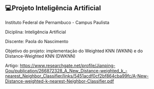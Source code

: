## 💻Projeto Inteligência Artificial

Instituto Federal de Pernambuco  - Campus Paulista 

Diciplina: Inteligência Artificial

Discente:  Paola do Nascimento

Objetivo do projeto: implementação do Weighted KNN (WKNN) e do Distance-Weighted KNN (DWKNN)

Artigo: https://www.researchgate.net/profile/Jianping-Gou/publication/266872328_A_New_Distance-weighted_k_-nearest_Neighbor_Classifier/links/5451acdf0cf2bf864cba99fc/A-New-Distance-weighted-k-nearest-Neighbor-Classifier.pdf
